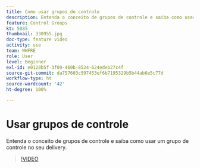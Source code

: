 ```yaml
---
title: Como usar grupos de controle
description: Entenda o conceito de grupos de controle e saiba como usar um grupo de controle no seu delivery.
feature: Control Groups
kt: 5085
thumbnail: 330955.jpg
doc-type: feature video
activity: use
team: WWFRE
role: User
level: Beginner
exl-id: e0128b5f-3f09-460b-8524-624edeb27c4f
source-git-commit: da757603c597453ef6b7195329b5b44ab6e5c77d
workflow-type: ht
source-wordcount: '42'
ht-degree: 100%

---
```


# Usar grupos de controle

Entenda o conceito de grupos de controle e saiba como usar um grupo de controle no seu delivery.

>[!VIDEO](https://video.tv.adobe.com/v/330955?quality=12)
